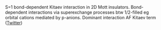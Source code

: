 
S=1 bond-dependent Kitaev interaction in 2D Mott insulators. Bond-dependent interactions via superexchange processes btw 1/2-filled eg orbital cations mediated by p-anions. Dominant interaction AF Kitaev term ([Twitter](https://twitter.com/JoshuahHeath/status/1102754530192691201))
